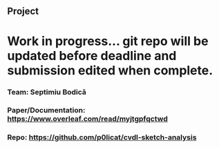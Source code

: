 ## Project

# Work in progress... git repo will be updated before deadline and submission edited when complete.

### Team: Septimiu Bodică

### Paper/Documentation: https://www.overleaf.com/read/myjtgpfqctwd

### Repo: https://github.com/p0licat/cvdl-sketch-analysis
